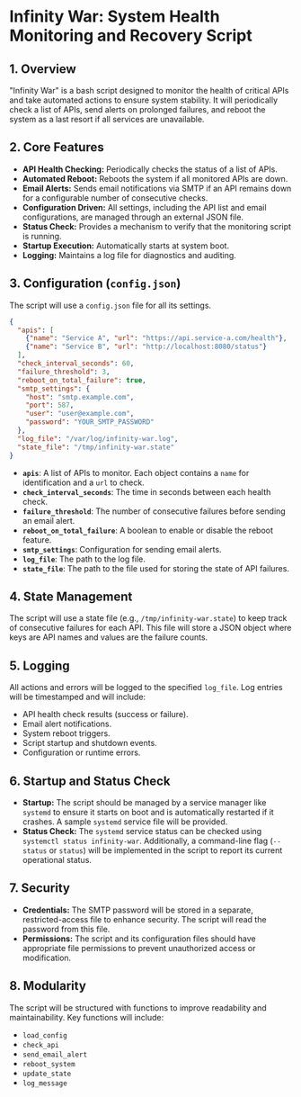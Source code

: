 # Infinity War: System Health Monitoring and Recovery Script

## 1. Overview

"Infinity War" is a bash script designed to monitor the health of critical APIs and take automated actions to ensure system stability. It will periodically check a list of APIs, send alerts on prolonged failures, and reboot the system as a last resort if all services are unavailable.

## 2. Core Features

*   **API Health Checking:** Periodically checks the status of a list of APIs.
*   **Automated Reboot:** Reboots the system if all monitored APIs are down.
*   **Email Alerts:** Sends email notifications via SMTP if an API remains down for a configurable number of consecutive checks.
*   **Configuration Driven:** All settings, including the API list and email configurations, are managed through an external JSON file.
*   **Status Check:** Provides a mechanism to verify that the monitoring script is running.
*   **Startup Execution:** Automatically starts at system boot.
*   **Logging:** Maintains a log file for diagnostics and auditing.

## 3. Configuration (`config.json`)

The script will use a `config.json` file for all its settings.

```json
{
  "apis": [
    {"name": "Service A", "url": "https://api.service-a.com/health"},
    {"name": "Service B", "url": "http://localhost:8080/status"}
  ],
  "check_interval_seconds": 60,
  "failure_threshold": 3,
  "reboot_on_total_failure": true,
  "smtp_settings": {
    "host": "smtp.example.com",
    "port": 587,
    "user": "user@example.com",
    "password": "YOUR_SMTP_PASSWORD"
  },
  "log_file": "/var/log/infinity-war.log",
  "state_file": "/tmp/infinity-war.state"
}
```

*   **`apis`**: A list of APIs to monitor. Each object contains a `name` for identification and a `url` to check.
*   **`check_interval_seconds`**: The time in seconds between each health check.
*   **`failure_threshold`**: The number of consecutive failures before sending an email alert.
*   **`reboot_on_total_failure`**: A boolean to enable or disable the reboot feature.
*   **`smtp_settings`**: Configuration for sending email alerts.
*   **`log_file`**: The path to the log file.
*   **`state_file`**: The path to the file used for storing the state of API failures.

## 4. State Management

The script will use a state file (e.g., `/tmp/infinity-war.state`) to keep track of consecutive failures for each API. This file will store a JSON object where keys are API names and values are the failure counts.

## 5. Logging

All actions and errors will be logged to the specified `log_file`. Log entries will be timestamped and will include:
*   API health check results (success or failure).
*   Email alert notifications.
*   System reboot triggers.
*   Script startup and shutdown events.
*   Configuration or runtime errors.

## 6. Startup and Status Check

*   **Startup:** The script should be managed by a service manager like `systemd` to ensure it starts on boot and is automatically restarted if it crashes. A sample `systemd` service file will be provided.
*   **Status Check:** The `systemd` service status can be checked using `systemctl status infinity-war`. Additionally, a command-line flag (`--status` or `status`) will be implemented in the script to report its current operational status.

## 7. Security

*   **Credentials:** The SMTP password will be stored in a separate, restricted-access file to enhance security. The script will read the password from this file.
*   **Permissions:** The script and its configuration files should have appropriate file permissions to prevent unauthorized access or modification.

## 8. Modularity

The script will be structured with functions to improve readability and maintainability. Key functions will include:
*   `load_config`
*   `check_api`
*   `send_email_alert`
*   `reboot_system`
*   `update_state`
*   `log_message`
